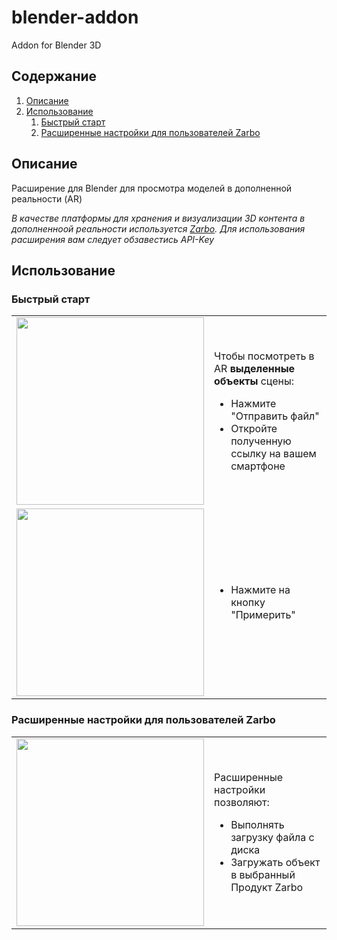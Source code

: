 # blender-addon
Addon for Blender 3D

## Содержание

1. [Описание](#описание)
2. [Использование](#использование)
    1. [Быстрый старт](#быстрый-старт)
    2. [Расширенные настройки для пользователей Zarbo](#расширенные-настройки-для-пользователей-zarbo)
       
## Описание
Расширение для Blender для просмотра моделей в дополненной реальности (AR)

_В качестве платформы для хранения и визуализации 3D контента в дополненноой реальности используется [Zarbo](https://zarbo.tech/). Для использования расширения вам следует обзавестись API-Key_

## Использование
### Быстрый старт

<table>
  <tr>
    <td><img src="https://github.com/zarbo-tech/blender-addon/assets/37938498/e367b211-df4d-4549-81e6-bf3ed6b4dc6c" width="300"></td>
    <td>
      <p>Чтобы посмотреть в AR <b>выделенные объекты</b> сцены:</p>
      <ul>
        <li>Нажмите "Отправить файл"</li>
        <li>Откройте полученную ссылку на вашем смартфоне</li>
      </ul>
    </td>
  </tr>
  <tr>
    <td><img src="https://github.com/zarbo-tech/blender-addon/assets/37938498/4eaefa98-3f8b-457a-9fab-648aa5159f89" width="300"></td>
    <td>
      <ul>
        <li>Нажмите на кнопку "Примерить"</li>
      </ul>
    </td>
  </tr>
</table>


### Расширенные настройки для пользователей Zarbo

<table>
  <tr>
    <td><img src="https://github.com/zarbo-tech/blender-addon/assets/37938498/40dffe57-0634-4135-a2f3-f551a4812b73" width="300"></td>
    <td>
      <p>Расширенные настройки позволяют:</p>
      <ul>
        <li>Выполнять загрузку файла с диска</li>
        <li>Загружать объект в выбранный Продукт Zarbo</li>
      </ul>
    </td>
  </tr>
</table>
